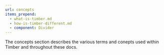 ```yaml
---
url: concepts
items_prepend:
  - what-is-timber.md
  - how-is-timber-different.md
  - component: Divider
---
```

The concepts section describes the various terms and conepts used within Timber and throughout these docs.

